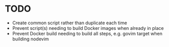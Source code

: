 # TODO

- Create common script rather than duplicate each time
- Prevent script(s) needing to build Docker images when already in place
- Prevent Docker build needing to build all steps, e.g. govim target when building nodevim

